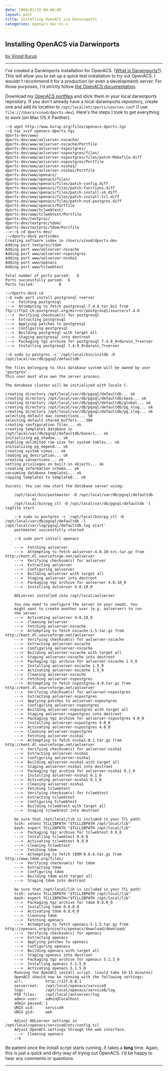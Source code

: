 ```yaml
---
date: 2004/01/10 00:00:00
layout: post
title: Installing OpenACS via Darwinports
categories: openacs mac-os-x
---
```


## Installing OpenACS via Darwinports

[by Vinod Kurup](/)

--------

I've created a Darwinports installation for OpenACS. ([What is
Darwinports?][1]). This will allow you to set up a quick test installation
to try out OpenACS. I wouldn't recommend it for a production (or even a
development) server. For those purposes, I'd strictly follow [the OpenACS
documentation][2].

Download my [OpenACS portfiles][3] and stick them in your local darwinports
repository. If you don't already have a local darwinports repository,
create one and add its location to `/opt/local/etc/ports/sources.conf` (I
use `file:///Users/vinod/dports-dev`). Here's the steps I took to get
everything to work (on Mac OS X Panther).

    :~$ wget http://www.kurup.org/files/openacs-dports.tgz
    :~$ tar xvzf openacs-dports.tgz
    dports-dev/www/
    dports-dev/www/aolserver-nscache/
    dports-dev/www/aolserver-nscache/Portfile
    dports-dev/www/aolserver-nspostgres/
    dports-dev/www/aolserver-nspostgres/files/
    dports-dev/www/aolserver-nspostgres/files/patch-Makefile.diff
    dports-dev/www/aolserver-nspostgres/Portfile
    dports-dev/www/aolserver-nssha1/
    dports-dev/www/aolserver-nssha1/Portfile
    dports-dev/www/openacs/
    dports-dev/www/openacs/files/
    dports-dev/www/openacs/files/patch-config.diff
    dports-dev/www/openacs/files/patch-functions.diff
    dports-dev/www/openacs/files/patch-install-sh.diff
    dports-dev/www/openacs/files/patch-install-tcl.diff
    dports-dev/www/openacs/files/patch-nsd-postgres.diff
    dports-dev/www/openacs/Portfile
    dports-dev/www/tclwebtest/
    dports-dev/www/tclwebtest/Portfile
    dports-dev/textproc/
    dports-dev/textproc/tdom/
    dports-dev/textproc/tdom/Portfile
    -->:~$ cd dports-dev/
    :~/dports-dev$ portindex
    Creating software index in /Users/vinod/dports-dev
    Adding port textproc/tdom
    Adding port www/aolserver-nscache
    Adding port www/aolserver-nspostgres
    Adding port www/aolserver-nssha1
    Adding port www/openacs
    Adding port www/tclwebtest
    
    Total number of ports parsed:	6 
    Ports successfully parsed:	6	 
    Ports failed:			0
    
    :~/dports-dev$ cd
    :~$ sudo port install postgresql +server
    --->  Fetching postgresql
    --->  Attempting to fetch postgresql-7.4.8.tar.bz2 from ftp://ftp2.ch.postgresql.org/mirror/postgresql/source/v7.4.8
    --->  Verifying checksum(s) for postgresql
    --->  Extracting postgresql
    --->  Applying patches to postgresql
    --->  Configuring postgresql
    --->  Building postgresql with target all
    --->  Staging postgresql into destroot
    --->  Packaging tgz archive for postgresql 7.4.8_0+darwin_7+server
    --->  Installing postgresql 7.4.8_0+darwin_7+server
    
    :~$ sudo su postgres -c '/opt/local/bin/initdb -D /opt/local/var/db/pgsql/defaultdb'
    
    The files belonging to this database system will be owned by user "postgres".
    This user must also own the server process.
    
    The database cluster will be initialized with locale C.
    
    creating directory /opt/local/var/db/pgsql/defaultdb... ok
    creating directory /opt/local/var/db/pgsql/defaultdb/base... ok
    creating directory /opt/local/var/db/pgsql/defaultdb/global... ok
    creating directory /opt/local/var/db/pgsql/defaultdb/pg_xlog... ok
    creating directory /opt/local/var/db/pgsql/defaultdb/pg_clog... ok
    selecting default max_connections... 50
    selecting default shared_buffers... 300
    creating configuration files... ok
    creating template1 database in /opt/local/var/db/pgsql/defaultdb/base/1... ok
    initializing pg_shadow... ok
    enabling unlimited row size for system tables... ok
    initializing pg_depend... ok
    creating system views... ok
    loading pg_description... ok
    creating conversions... ok
    setting privileges on built-in objects... ok
    creating information schema... ok
    vacuuming database template1... ok
    copying template1 to template0... ok
    
    Success. You can now start the database server using:
    
        /opt/local/bin/postmaster -D /opt/local/var/db/pgsql/defaultdb
                or
        /opt/local/bin/pg_ctl -D /opt/local/var/db/pgsql/defaultdb -l logfile start

        :~$ sudo su postgres -c '/opt/local/bin/pg_ctl -D /opt/local/var/db/pgsql/defaultdb -l /opt/local/var/log/pgsql/defaultdb.log start'
        postmaster successfully started

        :~$ sudo port install openacs
        
        --->  Fetching aolserver
        --->  Attempting to fetch aolserver-4.0.10-src.tar.gz from http://kent.dl.sourceforge.net/aolserver
        --->  Verifying checksum(s) for aolserver
        --->  Extracting aolserver
        --->  Configuring aolserver
        --->  Building aolserver with target all
        --->  Staging aolserver into destroot
        --->  Packaging tgz archive for aolserver 4.0.10_0
        --->  Installing aolserver 4.0.10_0
        
        AOLserver installed into /opt/local/aolserver
        
        You now need to configure the server to your needs. You 
        might want to create another user (e.g. aolserver) to run 
        the server.
        --->  Activating aolserver 4.0.10_0
        --->  Cleaning aolserver
        --->  Fetching aolserver-nscache
        --->  Attempting to fetch nscache-1.5.tar.gz from http://kent.dl.sourceforge.net/aolserver
        --->  Verifying checksum(s) for aolserver-nscache
        --->  Extracting aolserver-nscache
        --->  Configuring aolserver-nscache
        --->  Building aolserver-nscache with target all
        --->  Staging aolserver-nscache into destroot
        --->  Packaging tgz archive for aolserver-nscache 1.5_0
        --->  Installing aolserver-nscache 1.5_0
        --->  Activating aolserver-nscache 1.5_0
        --->  Cleaning aolserver-nscache
        --->  Fetching aolserver-nspostgres
        --->  Attempting to fetch nspostgres-4.0.tar.gz from http://kent.dl.sourceforge.net/aolserver
        --->  Verifying checksum(s) for aolserver-nspostgres
        --->  Extracting aolserver-nspostgres
        --->  Applying patches to aolserver-nspostgres
        --->  Configuring aolserver-nspostgres
        --->  Building aolserver-nspostgres with target all
        --->  Staging aolserver-nspostgres into destroot
        --->  Packaging tgz archive for aolserver-nspostgres 4.0_0
        --->  Installing aolserver-nspostgres 4.0_0
        --->  Activating aolserver-nspostgres 4.0_0
        --->  Cleaning aolserver-nspostgres
        --->  Fetching aolserver-nssha1
        --->  Attempting to fetch nssha1-0.1.tar.gz from http://kent.dl.sourceforge.net/aolserver
        --->  Verifying checksum(s) for aolserver-nssha1
        --->  Extracting aolserver-nssha1
        --->  Configuring aolserver-nssha1
        --->  Building aolserver-nssha1 with target all
        --->  Staging aolserver-nssha1 into destroot
        --->  Packaging tgz archive for aolserver-nssha1 0.1_0
        --->  Installing aolserver-nssha1 0.1_0
        --->  Activating aolserver-nssha1 0.1_0
        --->  Cleaning aolserver-nssha1
        --->  Fetching tclwebtest
        --->  Verifying checksum(s) for tclwebtest
        --->  Extracting tclwebtest
        --->  Configuring tclwebtest
        --->  Building tclwebtest with target all
        --->  Staging tclwebtest into destroot

        be sure that /opt/local/lib is included in your TCL path:
        tcsh: setenv TCLLIBPATH "$TCLLIBPATH /opt/local/lib"
        bash: export TCLLIBPATH "$TCLLIBPATH /opt/local/lib"
        --->  Packaging tgz archive for tclwebtest 0.9_0
        --->  Installing tclwebtest 0.9_0
        --->  Activating tclwebtest 0.9_0
        --->  Cleaning tclwebtest
        --->  Fetching tdom
        --->  Attempting to fetch tDOM-0.8.0.tar.gz from http://www.tdom.org/files/
        --->  Verifying checksum(s) for tdom
        --->  Extracting tdom
        --->  Configuring tdom
        --->  Building tdom with target all
        --->  Staging tdom into destroot
        
        be sure that /opt/local/lib is included in your TCL path:
        tcsh: setenv TCLLIBPATH "$TCLLIBPATH /opt/local/lib"
        bash: export TCLLIBPATH="$TCLLIBPATH /opt/local/lib"
        --->  Packaging tgz archive for tdom 0.8.0_0
        --->  Installing tdom 0.8.0_0
        --->  Activating tdom 0.8.0_0
        --->  Cleaning tdom
        --->  Fetching openacs
        --->  Attempting to fetch openacs-5.1.5.tar.gz from http://openacs.org/projects/openacs/download/download/
        --->  Verifying checksum(s) for openacs
        --->  Extracting openacs
        --->  Applying patches to openacs
        --->  Configuring openacs
        --->  Building openacs with target all
        --->  Staging openacs into destroot
        --->  Packaging tgz archive for openacs 5.1.5_0
        --->  Installing openacs 5.1.5_0
        --->  Activating openacs 5.1.5_0
        Running the OpenACS install script. (could take 10-15 minutes)
        OpenACS should now be running with the following settings:
        url:          http://127.0.0.1
        serverroot:   /opt/local/openacs/service0
        logs:         /opt/local/openacs/service0/log
        PID files:    /opt/local/aolserver/log
        admin user:   admin@localhost
        admin passwd: 1
        UNIX uid:     service0
        UNIX gid:     web
        
        Adjust AOLserver settings in /opt/local/openacs/service0/etc/config.tcl
        Adjust OpenACS settings through the web interface.
        --->  Cleaning openacs
        :~$ 

Be patient once the install script starts running. It takes a **long**
time. Again, this is just a quick and dirty way of trying out OpenACS. I'd
be happy to hear any comments or questions.

------

[1]: http://en.wikipedia.org/wiki/DarwinPorts "Darwinports on Wikipedia"
[2]: http://openacs.org/doc/openacs-5-1/complete-install.html "OpenACS Documentation"
[3]: /files/openacs-dports.tgz "OpenACS dport"
